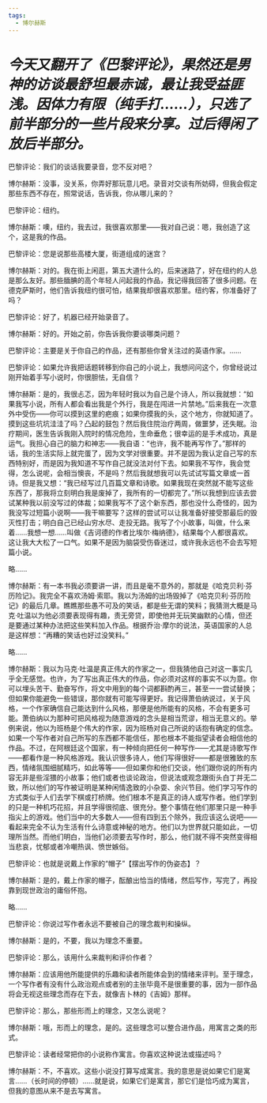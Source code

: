 ```yaml
---
tags:
  - 博尔赫斯
---
```

#  *今天又翻开了《巴黎评论》，果然还是男神的访谈最舒坦最赤诚，最让我受益匪浅。因体力有限（纯手打……），只选了前半部分的一些片段来分享。过后得闲了放后半部分。*

巴黎评论：我们的谈话我要录音，您不反对吧？

博尔赫斯：没事，没关系，你弄好那玩意儿吧。录音对交谈有所妨碍，但我会假定那些东西不存在，照常说话，告诉我，你从哪儿来的？

巴黎评论：纽约。

博尔赫斯：噢，纽约，我去过，我很喜欢那里——我对自己说：嗯，我创造了这个，这是我的作品。

巴黎评论：您是说那些高楼大厦，街道组成的迷宫？

博尔赫斯：对的。我在街上闲逛，第五大道什么的，后来迷路了，好在纽约的人总是那么友好。那些腼腆的高个年轻人问起我的作品，我记得我回答了很多问题。在德克萨斯时，他们告诉我纽约很可怕，结果我却很喜欢那里。纽约客，你准备好了吗？

巴黎评论：好了，机器已经开始录音了。

博尔赫斯：好的。开始之前，你告诉我你要谈哪类问题？

巴黎评论：主要是关于你自己的作品，还有那些你曾关注过的英语作家。……

巴黎评论：如果允许我把话题转移到你自己的小说上，我想问问这个，你曾经说过刚开始着手写小说时，你很胆怯，无自信？

博尔赫斯：是的，我很忐忑，因为年轻时我以为自己是个诗人，所以我就想：“如果我写小说，所有人都会看出我是个外行，我是在闯进一片禁地。”后来我在一次意外中受伤——你可以摸到这里的疤痕；如果你摸我的头，这个地方，你就知道了。摸到这些坑坑洼洼了吗？凸起的鼓包？然后我住院治疗两周，做噩梦，还失眠。治疗期间，医生告诉我刚入院时的情况危险，生命垂危；很幸运的是手术成功，真是运气。我担心自己的脑力和神志——我自语：“也许，我不能再写作了。”那样的话，我的生活实际上就完蛋了，因为文学对很重要。并不是因为我认定自己写的东西特别好，而是因为我知道不写作自己就没法对付下去。如果我不写作，我会觉得，怎么说呢，会相当懊丧，不是吗？然后我就想我可以先试试写篇文章或一首诗。但是我又想：“我已经写过几百篇文章和诗歌。如果我现在突然就不能写这些东西了，那我将立刻明白我是废掉了，我所有的一切都完了。”所以我想到应该去尝试某种我以前没写过的体裁；如果我写不了这个新东西，那也没什么奇怪的，因为我没写过短篇小说啊——我干嘛要写？这样的尝试可以让我准备好接受那最后的毁灭性打击；明白自己已经山穷水尽、走投无路。我写了个小故事，叫做，什么来着……我想一想……叫做《吉诃德的作者比埃尔·梅纳德》，结果每个人都很喜欢。这让我大大松了一口气。如果不是因为脑袋受伤昏迷过，或许我永远也不会去写短篇小说。

略……

博尔赫斯：有一本书我必须要讲一讲，而且是毫不意外的，那就是《哈克贝利·芬历险记》。我完全不喜欢汤姆·索耶。我以为汤姆的出场毁掉了《哈克贝利·芬历险记》的最后几章。瞧瞧那些愚不可及的笑话，都是些无谓的笑料；我猜测大概是马克·吐温以为他必须要表现得有趣，责无旁贷，即使他并无玩笑幽默的心情，但还是要通过某种办法把这些笑料加入作品。根据乔治·摩尔的说法，英语国家的人总是这样想：“再糟的笑话也好过没笑料。”

略……

博尔赫斯：我以为马克·吐温是真正伟大的作家之一，但我猜他自己对这一事实几乎全无感觉。也许，为了写出真正伟大的作品，你必须对这样的事实不以为意。你可以埋头苦干、勤奋写作，将文中用到的每个词都斟酌再三，甚至一一尝试替换；但如果你能避免一些错误，那你就有可能写得更好。我记得萧伯纳说过，关于风格，一个作家确信自己能达到什么风格，那便是他所能有的风格，不会有更多可能。萧伯纳以为那种可把风格视为随意游戏的念头是相当荒谬，相当无意义的。举例来说，他以为班杨是个伟大的作家，因为班杨对自己所说的话抱有确定的信念。如果一个写作者对自己所写的东西都不能信任，那也根本不能指望读者会相信他的作品。不过，在阿根廷这个国家，有一种倾向把任何一种写作——尤其是诗歌写作——都看作是一种风格游戏。我认识很多诗人，他们写得很好——都是很雅致的东西，情绪氛围细腻精巧，如此等等——但如果你和他们交谈，他们跟你说的所有内容无非是些淫猥的小故事；他们或者也谈论政治，但说法或观念跟街头白丁并无二致，所以他们的写作被证明是某种闲情逸致的小杂耍、余兴节目。他们学习写作的方式类似于人们去学下棋或打桥牌。他们根本不是真正的诗人或写作者。他们学到的只是一种机巧花招，并且学得很彻底、很充分。整个事情在他们那里只是一种手指尖上的游戏。他们当中的大多数人——但有四到五个除外，我应该这么说吧——看起来完全不认为生活有什么诗意或神秘的地方。他们以为世界就只能如此，一切理所当然。而他们明白，当他们必须要去写作时，那么，他们就不得不突然变得相当悲哀，忧郁或者冷嘲热讽、愤世嫉俗。

巴黎评论：也就是说戴上作家的“帽子”【摆出写作的伪姿态】？

博尔赫斯：是的，戴上作家的帽子，酝酿出恰当的情绪，然后写作，写完了，再投靠到现世政治的庸俗怀抱。

略……

巴黎评论：你说过写作者永远不要被自己的理念裁判和操纵。

博尔赫斯：是的，不要，我以为理念不重要。

巴黎评论：那么，该用什么来裁判和评价作者？

博尔赫斯：应该用他所能提供的乐趣和读者所能体会到的情绪来评判。至于理念，一个写作者有没有什么政治观点或者别的主张毕竟不是很重要的事，因为一部作品将会无视这些理念而存在下去，就像吉卜林的《吉姆》那样。

巴黎评论：那么，那些形而上的理念，又怎么说呢？

博尔赫斯：哦，形而上的理念，是的。这些理念可以整合进作品，用寓言之类的形式。

巴黎评论：读者经常把你的小说称作寓言。你喜欢这种说法或描述吗？

博尔赫斯：不，不喜欢。这些小说没打算写成寓言。我的意思是说如果它们是寓言……（长时间的停顿）……就是说，如果它们是寓言，那它们是恰巧成为寓言，但我的意图从来不是去写寓言。